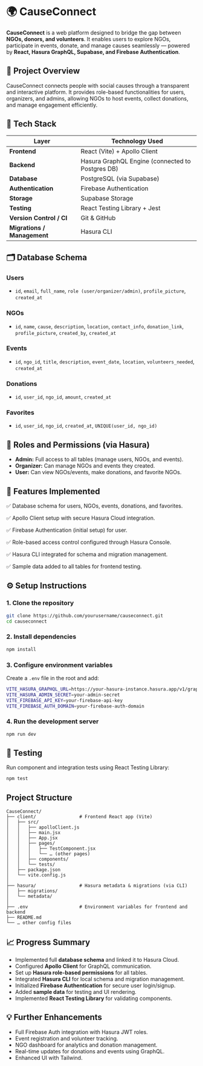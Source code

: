 
# 🌍 CauseConnect

**CauseConnect** is a web platform designed to bridge the gap between **NGOs, donors, and volunteers**.
It enables users to explore NGOs, participate in events, donate, and manage causes seamlessly — powered by **React, Hasura GraphQL, Supabase, and Firebase Authentication**.


## 🚀 Project Overview

CauseConnect connects people with social causes through a transparent and interactive platform.
It provides role-based functionalities for users, organizers, and admins, allowing NGOs to host events, collect donations, and manage engagement efficiently.


## 🧩 Tech Stack

| Layer                       | Technology Used                                   |
| --------------------------- | ------------------------------------------------- |
| **Frontend**                | React (Vite) + Apollo Client                      |
| **Backend**                 | Hasura GraphQL Engine (connected to Postgres DB)  |
| **Database**                | PostgreSQL (via Supabase)                         |
| **Authentication**          | Firebase Authentication                           |
| **Storage**                 | Supabase Storage |
| **Testing**                 | React Testing Library + Jest                      |
| **Version Control / CI**    | Git & GitHub                                      |
| **Migrations / Management** | Hasura CLI                                        |


## 🗂️ Database Schema

### **Users**

* `id`, `email`, `full_name`, `role (user/organizer/admin)`, `profile_picture`, `created_at`

### **NGOs**

* `id`, `name`, `cause`, `description`, `location`, `contact_info`, `donation_link`, `profile_picture`, `created_by`, `created_at`

### **Events**

* `id`, `ngo_id`, `title`, `description`, `event_date`, `location`, `volunteers_needed`, `created_at`

### **Donations**

* `id`, `user_id`, `ngo_id`, `amount`, `created_at`

### **Favorites**

* `id`, `user_id`, `ngo_id`, `created_at`, `UNIQUE(user_id, ngo_id)`


## 🔑 Roles and Permissions (via Hasura)

* **Admin:** Full access to all tables (manage users, NGOs, and events).
* **Organizer:** Can manage NGOs and events they created.
* **User:** Can view NGOs/events, make donations, and favorite NGOs.


## 🧠 Features Implemented

✅ Database schema for users, NGOs, events, donations, and favorites.

✅ Apollo Client setup with secure Hasura Cloud integration.

✅ Firebase Authentication (initial setup) for user.

✅ Role-based access control configured through Hasura Console.

✅ Hasura CLI integrated for schema and migration management.

✅ Sample data added to all tables for frontend testing.


## ⚙️ Setup Instructions

### **1. Clone the repository**

```bash
git clone https://github.com/yourusername/causeconnect.git
cd causeconnect
```

### **2. Install dependencies**

```bash
npm install
```

### **3. Configure environment variables**

Create a `.env` file in the root and add:

```bash
VITE_HASURA_GRAPHQL_URL=https://your-hasura-instance.hasura.app/v1/graphql
VITE_HASURA_ADMIN_SECRET=your-admin-secret
VITE_FIREBASE_API_KEY=your-firebase-api-key
VITE_FIREBASE_AUTH_DOMAIN=your-firebase-auth-domain
```

### **4. Run the development server**

```bash
npm run dev
```

## 🧪 Testing

Run component and integration tests using React Testing Library:

```bash
npm test
```

## Project Structure
```
CauseConnect/
├── client/                # Frontend React app (Vite)
│   ├── src/
│   │   ├── apolloClient.js
│   │   ├── main.jsx
│   │   ├── App.jsx
│   │   ├── pages/
│   │   │   ├── TestComponent.jsx
│   │   │   └── … (other pages)
│   │   ├── components/
│   │   └── tests/
│   ├── package.json
│   └── vite.config.js
│
├── hasura/                # Hasura metadata & migrations (via CLI)
│   ├── migrations/
│   └── metadata/
│
├── .env                   # Environment variables for frontend and backend
├── README.md
└── … other config files

```

## 📈 Progress Summary

* Implemented full **database schema** and linked it to Hasura Cloud.
* Configured **Apollo Client** for GraphQL communication.
* Set up **Hasura role-based permissions** for all tables.
* Integrated **Hasura CLI** for local schema and migration management.
* Initialized **Firebase Authentication** for secure user login/signup.
* Added **sample data** for testing and UI rendering.
* Implemented **React Testing Library** for validating components.
  

## 💡 Further Enhancements

* Full Firebase Auth integration with Hasura JWT roles.
* Event registration and volunteer tracking.
* NGO dashboard for analytics and donation management.
* Real-time updates for donations and events using GraphQL.
* Enhanced UI with Tailwind.

